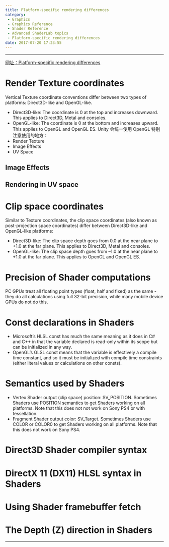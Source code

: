 ```yaml
---
title: Platform-specific rendering differences
category:
 - Graphics
 - Graphics Reference
 - Shader Reference
 - Advanced ShaderLab topics
 - Platform-specific rendering differences
date: 2017-07-20 17:23:55
---
```


___

[网址：Platform-specific rendering differences](https://docs.unity3d.com/Manual/SL-PlatformDifferences.html)

# Render Texture coordinates
Vertical Texture coordinate conventions differ between two types of platforms: Direct3D-like and OpenGL-like.
- Direct3D-like: The coordinate is 0 at the top and increases downward. This applies to Direct3D, Metal and consoles.
- OpenGL-like: The coordinate is 0 at the bottom and increases upward. This applies to OpenGL and OpenGL ES.
Unity 会统一使用 OpenGL
特别注意使用的地方：
- Render Texture
- Image Effects
- UV Space

## Image Effects
## Rendering in UV space

# Clip space coordinates
Similar to Texture coordinates, the clip space coordinates (also known as post-projection space coordinates) differ between Direct3D-like and OpenGL-like platforms:
- Direct3D-like: The clip space depth goes from 0.0 at the near plane to +1.0 at the far plane. This applies to Direct3D, Metal and consoles.
- OpenGL-like: The clip space depth goes from –1.0 at the near plane to +1.0 at the far plane. This applies to OpenGL and OpenGL ES.

# Precision of Shader computations
PC GPUs treat all floating point types (float, half and fixed) as the same - they do all calculations using full 32-bit precision, while many mobile device GPUs do not do this.

# Const declarations in Shaders
- Microsoft’s HLSL const has much the same meaning as it does in C# and C++ in that the variable declared is read-only within its scope but can be initialized in any way.
- OpenGL’s GLSL const means that the variable is effectively a compile time constant, and so it must be initialized with compile time constraints (either literal values or calculations on other consts).

# Semantics used by Shaders
- Vertex Shader output (clip space) position: SV_POSITION. Sometimes Shaders use POSITION semantics to get Shaders working on all platforms. Note that this does not not work on Sony PS4 or with tessellation.
- Fragment Shader output color: SV_Target. Sometimes Shaders use COLOR or COLOR0 to get Shaders working on all platforms. Note that this does not work on Sony PS4.

# Direct3D Shader compiler syntax
# DirectX 11 (DX11) HLSL syntax in Shaders
# Using Shader framebuffer fetch
# The Depth (Z) direction in Shaders

___